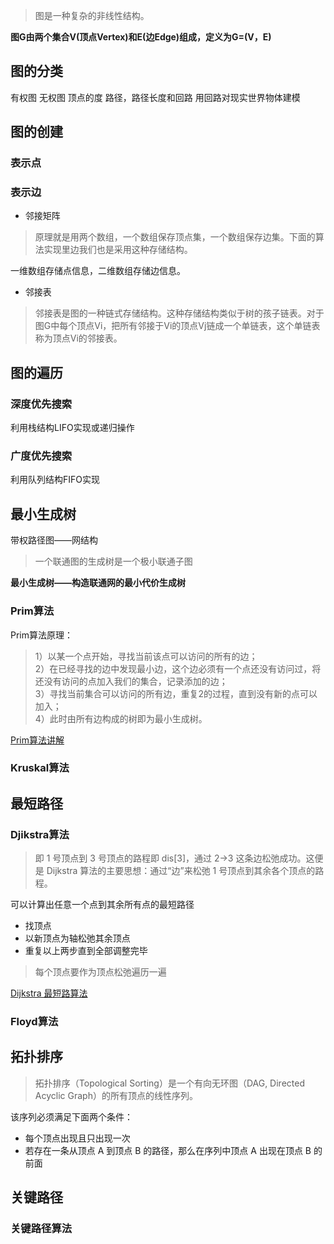 > 图是一种复杂的非线性结构。

**图G由两个集合V(顶点Vertex)和E(边Edge)组成，定义为G=(V，E)**

## 图的分类
有权图 无权图
顶点的度
路径，路径长度和回路
用回路对现实世界物体建模

## 图的创建
### 表示点

### 表示边
- 邻接矩阵
> 原理就是用两个数组，一个数组保存顶点集，一个数组保存边集。下面的算法实现里边我们也是采用这种存储结构。

一维数组存储点信息，二维数组存储边信息。
- 邻接表
> 邻接表是图的一种链式存储结构。这种存储结构类似于树的孩子链表。对于图G中每个顶点Vi，把所有邻接于Vi的顶点Vj链成一个单链表，这个单链表称为顶点Vi的邻接表。

## 图的遍历
### 深度优先搜索
利用栈结构LIFO实现或递归操作

### 广度优先搜索
利用队列结构FIFO实现

## 最小生成树
带权路径图——网结构
> 一个联通图的生成树是一个极小联通子图

**最小生成树——构造联通网的最小代价生成树**
### Prim算法
Prim算法原理：
> 1）以某一个点开始，寻找当前该点可以访问的所有的边；  
> 2）在已经寻找的边中发现最小边，这个边必须有一个点还没有访问过，将还没有访问的点加入我们的集合，记录添加的边；  
> 3）寻找当前集合可以访问的所有边，重复2的过程，直到没有新的点可以加入；  
> 4）此时由所有边构成的树即为最小生成树。

[Prim算法讲解](https://segmentfault.com/a/1190000021555887)
### Kruskal算法

## 最短路径
### Djikstra算法

> 即 1 号顶点到 3 号顶点的路程即 dis[3]，通过 2->3 这条边松弛成功。这便是 Dijkstra 算法的主要思想：通过“边”来松弛 1 号顶点到其余各个顶点的路程。

可以计算出任意一个点到其余所有点的最短路径
- 找顶点
- 以新顶点为轴松弛其余顶点
- 重复以上两步直到全部调整完毕
> 每个顶点要作为顶点松弛遍历一遍

[ Dijkstra 最短路算法](https://wiki.jikexueyuan.com/project/easy-learn-algorithm/dijkstra.html)

### Floyd算法

## 拓扑排序
>拓扑排序（Topological Sorting）是一个有向无环图（DAG, Directed Acyclic Graph）的所有顶点的线性序列。

该序列必须满足下面两个条件：
-   每个顶点出现且只出现一次
-   若存在一条从顶点 A 到顶点 B 的路径，那么在序列中顶点 A 出现在顶点 B 的前面

## 关键路径
### 关键路径算法
